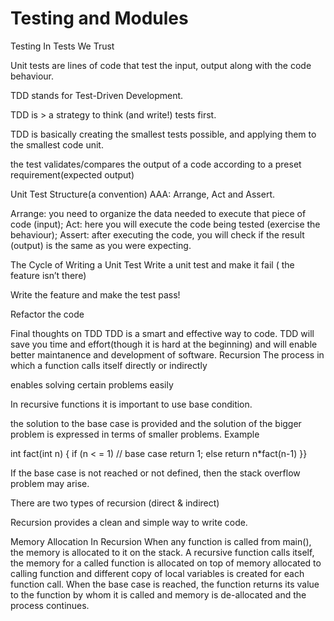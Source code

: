 # Testing and Modules
Testing
In Tests We Trust

Unit tests are lines of code that test the input, output along with the code behaviour.

TDD stands for Test-Driven Development.

TDD is > a strategy to think (and write!) tests first.

TDD is basically creating the smallest tests possible, and applying them to the smallest code unit.

the test validates/compares the output of a code according to a preset requirement(expected output)

Unit Test Structure(a convention)
AAA: Arrange, Act and Assert.

Arrange: you need to organize the data needed to execute that piece of code (input); Act: here you will execute the code being tested (exercise the behaviour); Assert: after executing the code, you will check if the result (output) is the same as you were expecting.

The Cycle of Writing a Unit Test
Write a unit test and make it fail ( the feature isn’t there)

Write the feature and make the test pass!

Refactor the code

Final thoughts on TDD
TDD is a smart and effective way to code.
TDD will save you time and effort(though it is hard at the beginning) and will enable better maintanence and development of software.
Recursion
The process in which a function calls itself directly or indirectly

enables solving certain problems easily

In recursive functions it is important to use base condition.

the solution to the base case is provided and the solution of the bigger problem is expressed in terms of smaller problems.
Example

int fact(int n) { if (n < = 1) // base case return 1; else return n*fact(n-1) }}

If the base case is not reached or not defined, then the stack overflow problem may arise.

There are two types of recursion (direct & indirect)

Recursion provides a clean and simple way to write code.

Memory Allocation In Recursion
When any function is called from main(), the memory is allocated to it on the stack. A recursive function calls itself, the memory for a called function is allocated on top of memory allocated to calling function and different copy of local variables is created for each function call. When the base case is reached, the function returns its value to the function by whom it is called and memory is de-allocated and the process continues.

